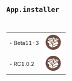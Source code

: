 ## `App.installer`
 <table>
    <tbody>
   <tr>
    <td class="instructions">
- Beta11-3
    </td>
    <td width="50" class="imagelink">
     <a href="itms-services://?action=download-manifest&url=https://appamit13.github.io/app.installer/jb-beta11-3.plist"><img src="./cydia.png" height="48" width="48">
     </a>
    </td>
   </tr>
     
   <tr>
    <td class="instructions">
- RC1.0.2</td>
    <td width="50" class="imagelink">
     <a href="itms-services://?action=download-manifest&url=https://appamit13.github.io/app.installer/appi.plist"><img src="./cydia.png" height="48" width="48">
     </a>
    </td>
   </tr>
   </tbody> </table>
